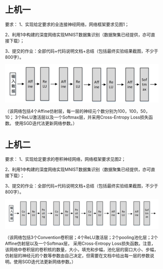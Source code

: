 # 上机一
要求：
1、实现给定要求的全连接神经网络，网络框架要求见图1；

2、利用1中构建的深度网络实现MNIST数据集识别（数据聚集已经提供，亦可直接下载）；

3、提交的作业：全部代码+代码说明文档+总结（包括最终实验结果截图，不少于800字）。

![](https://github.com/URLinkEVA/python-practiceCode/raw/main/Pic/4aff.jpg)

（该网络包括4个Affine仿射层，每一层的神经元个数分别为100，100，50，10；
3个ReLU激活层以及一个Softmax层，并采用Cross-Entropy Loss损失函数。
使用SGD迭代法更新网络参数。）

# 上机二
要求：
1、实现给定要求的卷积神经网络，网络框架要求见图2；

2、利用1中构建的深度网络实现MNIST数据集识别（数据聚集已经提供，亦可直接下载）；

3、提交的作业：全部代码+代码说明文档+总结（包括最终实验结果截图，不少于800字）。

![](https://github.com/URLinkEVA/python-practiceCode/raw/main/Pic/3con.jpg)

（该网络包括3个Convention卷积层；4个ReLU激活层；2个pooling池化层；2个Affine仿射层以及一个Softmax层，
采用Cross-Entropy Loss损失函数。注意，该网络中卷积层的卷积核的数量，大小，填充和步幅，池化层的窗口大小、步幅，
仿射层的神经元的个数等参数由自己决定，但需要在文档中给出每一层的参数说明。使用SGD迭代法更新网络参数。）
